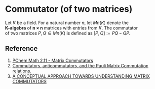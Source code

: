 # Commutator (of two matrices)
Let $`K`$ be a field. For a natural number $`n`$, let $`Mn(K)`$ denote the <br>
**K-algebra** of **n × n** matrices with entries from $`K`$. The commutator <br>
of two matrices $`P, Q ∈ Mn(K)`$ is defined as $`[P, Q]:=PQ − QP`$.


## Reference
1. [PChem Math 2.11 - Matrix Commutators](https://www.youtube.com/watch?v=XRCELXxieCQ)
2. [Commutators, anticommutators, and the Pauli Matrix Commutation relations.](https://www.youtube.com/watch?v=sPxpxUGgvqk)
3. [A CONCEPTUAL APPROACH TOWARDS UNDERSTANDING MATRIX
COMMUTATORS](https://www.isibang.ac.in/~soumyashant/misc/A_conceptual_approach_towards_understanding_matrix_commutators.pdf)
